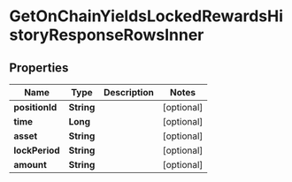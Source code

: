

# GetOnChainYieldsLockedRewardsHistoryResponseRowsInner


## Properties

| Name | Type | Description | Notes |
|------------ | ------------- | ------------- | -------------|
|**positionId** | **String** |  |  [optional] |
|**time** | **Long** |  |  [optional] |
|**asset** | **String** |  |  [optional] |
|**lockPeriod** | **String** |  |  [optional] |
|**amount** | **String** |  |  [optional] |



